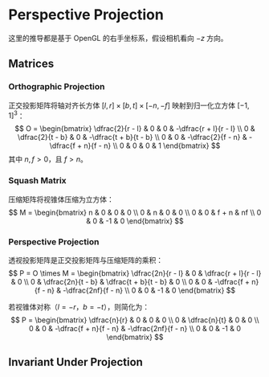 # Perspective Projection

这里的推导都是基于 OpenGL 的右手坐标系，假设相机看向 $-z$ 方向。

## Matrices

### Orthographic Projection

正交投影矩阵将轴对齐长方体 $[l, r] \times [b, t] \times [-n, -f]$ 映射到归一化立方体 $[-1, 1]^3$：
$$
O = \begin{bmatrix}
\dfrac{2}{r - l} & 0 & 0 & -\dfrac{r + l}{r - l} \\
0 & \dfrac{2}{t - b} & 0 & -\dfrac{t + b}{t - b} \\
0 & 0 & -\dfrac{2}{f - n} & -\dfrac{f + n}{f - n} \\
0 & 0 & 0 & 1
\end{bmatrix}
$$
其中 $n, f > 0$，且 $f > n$。

### Squash Matrix

压缩矩阵将视锥体压缩为立方体：
$$
M = \begin{bmatrix}
n & 0 & 0 & 0 \\
0 & n & 0 & 0 \\
0 & 0 & f + n & nf \\
0 & 0 & -1 & 0
\end{bmatrix}
$$

### Perspective Projection

透视投影矩阵是正交投影矩阵与压缩矩阵的乘积：
$$
P = O \times M = \begin{bmatrix}
\dfrac{2n}{r - l} & 0 & \dfrac{r + l}{r - l} & 0 \\
0 & \dfrac{2n}{t - b} & \dfrac{t + b}{t - b} & 0 \\
0 & 0 & -\dfrac{f + n}{f - n} & -\dfrac{2nf}{f - n} \\
0 & 0 & -1 & 0
\end{bmatrix}
$$

若视锥体对称（$l = -r$，$b = -t$），则简化为：
$$
P = \begin{bmatrix}
\dfrac{n}{r} & 0 & 0 & 0 \\
0 & \dfrac{n}{t} & 0 & 0 \\
0 & 0 & -\dfrac{f + n}{f - n} & -\dfrac{2nf}{f - n} \\
0 & 0 & -1 & 0
\end{bmatrix}
$$

## Invariant Under Projection

### 
